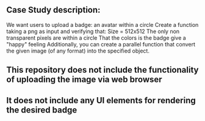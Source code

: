 ## Case Study description:

We want users to upload a badge: an avatar within a circle
Create a function taking a png as input and verifying that:
Size = 512x512
The only non transparent pixels are within a circle
That the colors is the badge give a "happy" feeling
Additionally, you can create a parallel function that convert the given image (of any format) into the specified object.

## This repository does not include the functionality of uploading the image via web browser
## It does not include any UI elements for rendering the desired badge
